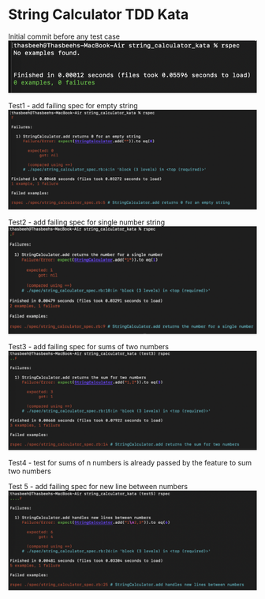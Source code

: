 # String Calculator TDD Kata

Initial commit before any test case
![Before any test](images/No_test.png)

Test1 - add failing spec for empty string
![Empty string test failed](images/test1_fail.png)

Test2 - add failing spec for single number string
![Single number string test failed](images/test2_fail.png)

Test3 - add failing spec for sums of two numbers
![Single number string test failed](images/test3_fail.png)

Test4 - test for sums of n numbers is already passed by the feature to sum two numbers

Test 5 - add failing spec for new line between numbers
![New line between numbers fail](images/test5_fail.png)
